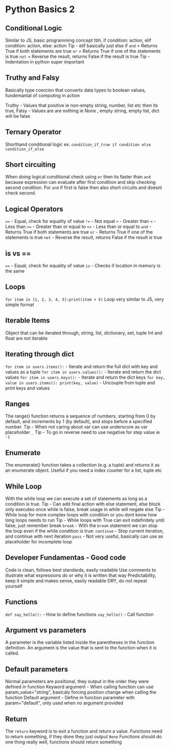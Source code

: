# Python Basics 2

## Conditional Logic

Similar to JS, basic programming concept tbh, if condition: action, elif condition: action, else: action
Tip - elif basically just else if
`and` = Returns True if both statements are true
`or` = Returns True if one of the statements is true
`not` = Reverse the result, returns False if the result is true
Tip - Indentation in python super important

## Truthy and Falsy

Basically type coercion that converts data types to boolean values, fundemantal of computing in action

Truthy - Values that positive ie non-empty string, number, list etc then its true,
Falsy - Values are are nothing ie None , empty string, empty list, dict will be false

## Ternary Operator

Shorthand conditional logic
ex. `condition_if_true if condition else condition_if_else`

## Short circuiting

When doing logical conditional check using `or` then its faster than `and` because expression can evaluate after first condition and skip checking second condition. For `and` if first is false then also short circuits and doesnt check second.

## Logical Operators

`==` - Equal, check for equality of value
`!=` - Not equal
`>` - Greater than
`<` - Less than
`>=` - Greater than or equal to
`<=` - Less than or equal to
`and` - Returns True if both statements are true
`or` - Returns True if one of the statements is true
`not` - Reverse the result, returns False if the result is true

## is vs ==

`==` - Equal, check for equality of value
`is` - Checks if location in memory is the same

## Loops

`for item in [1, 2, 3, 4, 5]:print(item + 5)`
Loop very similar to JS, very simple format

## Iterable Items

Object that can be iterated through, string, list, dictionary, set, tuple
Int and float are not iterable

## Iterating through dict

`for item in users.items():` - Iterate and return the full dict with key and values as a tuple
`for item in users.values():` - Iterate and return the dict values
`for item in users.keys():` - Iterate and return the dict keys
`for key, value in users.items(): print(key, value)` - Uncouple from tuple and print keys and values

## Ranges

The range() function returns a sequence of numbers, starting from 0 by default, and increments by 1 (by default), and stops before a specified number.
Tip - When not caring about var can use underscore as var placeholder `_`
Tip - To go in reverse need to use negative for step value ie `-1`

## Enumerate

The enumerate() function takes a collection (e.g. a tuple) and returns it as an enumerate object.
Useful if you need a index counter for a list, tuple etc

## While Loop

With the while loop we can execute a set of statements as long as a condition is true.
Tip - Can add final action with else statement, else block only executes once while is false, break usage in while will negate else
Tip - While loop for more complex loops with condition or you dont know how long loops needs to run
Tip - While loops with True can exit indefinitely until false, just remember break
`break` - With the `break` statement we can stop the loop even if the while condition is true:
`continue` - Stop current iteration, and continue with next iteration
`pass` - Not very useful, basically can use as placeholder for incomplete loop

## Developer Fundamentas - Good code

Code is clean, follows best standards, easily readable
Use comments to illustrate what expressions do or why it is written that way
Predictability, keep it simple and makes sense, easily readable
DRY, do not repeat yourself

## Functions

`def say_hello():` - How to define functions
`say_hello()` - Call function

## Argument vs parameters

A parameter is the variable listed inside the parentheses in the function definition.
An argument is the value that is sent to the function when it is called.

## Default parameters

Normal parameters are positional, they output in the order they were defined in function
Keyword argument - When calling function can use param_value="string", basicaly forcing position change when calling the function
Default argument - Define in function parameter with param="default", only used when no argument provided

## Return

The `return` keyword is to exit a function and return a value.
Functions need to return something, if they done they just output `None`
Functions should do one thing really well, functions should return something
